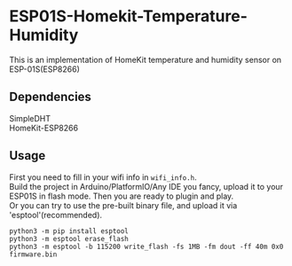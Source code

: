 # ESP01S-Homekit-Temperature-Humidity
This is an implementation of HomeKit temperature and humidity sensor on ESP-01S(ESP8266)

## Dependencies
SimpleDHT  
HomeKit-ESP8266

## Usage
First you need to fill in your wifi info in `wifi_info.h`.  
Build the project in Arduino/PlatformIO/Any IDE you fancy, upload it to your ESP01S in flash mode. Then you are ready to plugin and play.  
Or you can try to use the pre-built binary file, and upload it via 'esptool'(recommended).  
```
python3 -m pip install esptool
python3 -m esptool erase_flash
python3 -m esptool -b 115200 write_flash -fs 1MB -fm dout -ff 40m 0x0 firmware.bin

```

